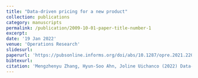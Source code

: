 ```yaml
---
title: "Data-driven pricing for a new product"
collection: publications
category: manuscripts
permalink: /publication/2009-10-01-paper-title-number-1
excerpt: 
date: '19 Jan 2022'
venue: 'Operations Research'
slidesurl: 
paperurl: 'https://pubsonline.informs.org/doi/abs/10.1287/opre.2021.2204'
bibtexurl: 
citation: 'Mengzhenyu Zhang, Hyun-Soo Ahn, Joline Uichanco (2022) Data-Driven Pricing for a New Product. Operations Research 70(2):847-866.'
---
```


